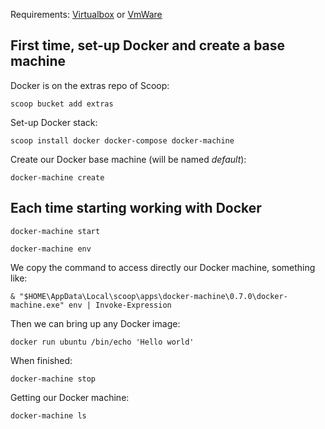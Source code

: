 Requirements: [Virtualbox](https://www.virtualbox.org/) or [VmWare](https://www.vmware.com/)

## First time, set-up Docker and create a base machine

Docker is on the extras repo of Scoop:

    scoop bucket add extras

Set-up Docker stack:

    scoop install docker docker-compose docker-machine

Create our Docker base machine (will be named _default_):

    docker-machine create

## Each time starting working with Docker

    docker-machine start

    docker-machine env

We copy the command to access directly our Docker machine, something like:

    & "$HOME\AppData\Local\scoop\apps\docker-machine\0.7.0\docker-machine.exe" env | Invoke-Expression

Then we can bring up any Docker image:

    docker run ubuntu /bin/echo 'Hello world'

When finished:

    docker-machine stop

Getting our Docker machine:
    
    docker-machine ls